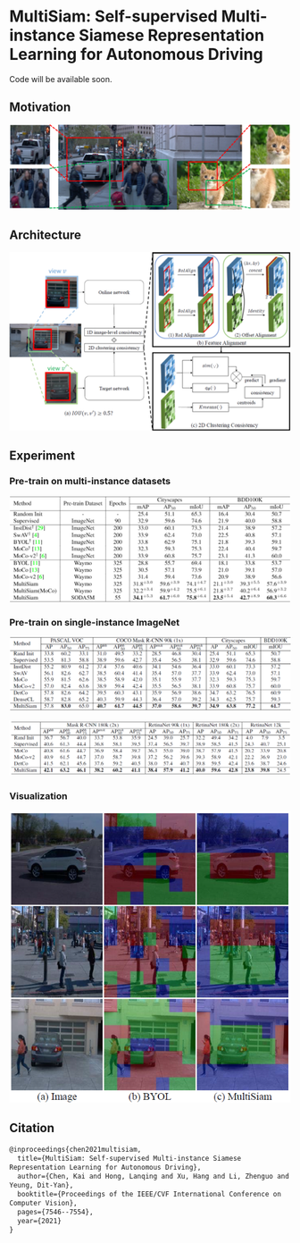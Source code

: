 # MultiSiam: Self-supervised Multi-instance Siamese Representation Learning for Autonomous Driving

Code will be available soon.



## Motivation

![img](img/inconsistency.png)



## Architecture

![img](img/architecture.png)



## Experiment

### Pre-train on multi-instance datasets

![img](img/multi-instance.png)



### Pre-train on single-instance ImageNet

![img](img/single-instance-1.png)

![img](img/single-instance-2.png)



### Visualization

![img](img/visualization.png)



## Citation

```
@inproceedings{chen2021multisiam,
  title={MultiSiam: Self-supervised Multi-instance Siamese Representation Learning for Autonomous Driving},
  author={Chen, Kai and Hong, Lanqing and Xu, Hang and Li, Zhenguo and Yeung, Dit-Yan},
  booktitle={Proceedings of the IEEE/CVF International Conference on Computer Vision},
  pages={7546--7554},
  year={2021}
}
```

